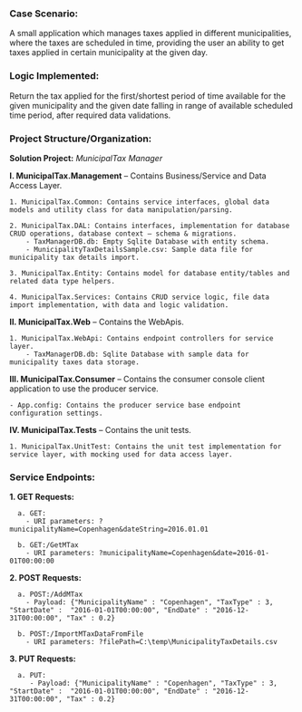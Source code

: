 ### Case Scenario: 
A small application which manages taxes applied in different municipalities, where the taxes are scheduled in time, providing the user an ability to get taxes applied in certain municipality at the given day.

### Logic Implemented:
Return the tax applied for the first/shortest period of time available for the given municipality and the given date falling in range of available scheduled time period, after required data validations.

### Project Structure/Organization:

**Solution Project:** *MunicipalTax Manager*

**I. MunicipalTax.Management** – Contains Business/Service and Data Access Layer.

    1. MunicipalTax.Common: Contains service interfaces, global data models and utility class for data manipulation/parsing.
    
    2. MunicipalTax.DAL: Contains interfaces, implementation for database CRUD operations, database context – schema & migrations.
        - TaxManagerDB.db: Empty Sqlite Database with entity schema.
        - MunicipalityTaxDetailsSample.csv: Sample data file for municipality tax details import.
    
    3. MunicipalTax.Entity: Contains model for database entity/tables and related data type helpers.
    
    4. MunicipalTax.Services: Contains CRUD service logic, file data import implementation, with data and logic validation.

**II. MunicipalTax.Web** – Contains the WebApis.

    1. MunicipalTax.WebApi: Contains endpoint controllers for service layer.
	    - TaxManagerDB.db: Sqlite Database with sample data for municipality taxes data storage.

**III. MunicipalTax.Consumer** – Contains the consumer console client application to use the producer service.

    - App.config: Contains the producer service base endpoint configuration settings.
    
**IV. MunicipalTax.Tests** – Contains the unit tests.

    1. MunicipalTax.UnitTest: Contains the unit test implementation for service layer, with mocking used for data access layer.

### Service Endpoints:
  **1. GET Requests:**
  
      a. GET:
        - URI parameters: ?municipalityName=Copenhagen&dateString=2016.01.01
        
      b. GET:/GetMTax
        - URI parameters: ?municipalityName=Copenhagen&date=2016-01-01T00:00:00
   
   **2. POST Requests:**
   
      a. POST:/AddMTax
        - Payload: {"MunicipalityName" : "Copenhagen", "TaxType" : 3, "StartDate" :  "2016-01-01T00:00:00", "EndDate" : "2016-12-31T00:00:00", "Tax" : 0.2}
        
      b. POST:/ImportMTaxDataFromFile
        - URI parameters: ?filePath=C:\temp\MunicipalityTaxDetails.csv
        
   **3. PUT Requests:**
   
      a. PUT:
         - Payload: {"MunicipalityName" : "Copenhagen", "TaxType" : 3, "StartDate" :  "2016-01-01T00:00:00", "EndDate" : "2016-12-31T00:00:00", "Tax" : 0.2}

